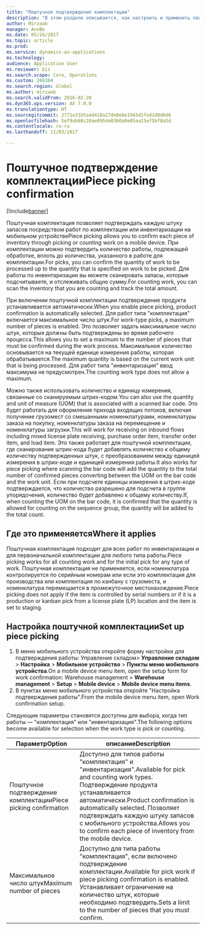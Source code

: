 ```yaml
---
title: "Поштучное подтверждение комплектации"
description: "В этом разделе описывается, как настроить и применить поштучное подтверждение комплектации на мобильном устройстве."
author: Mirzaab
manager: AnnBe
ms.date: 05/26/2017
ms.topic: article
ms.prod: 
ms.service: dynamics-ax-applications
ms.technology: 
audience: Application User
ms.reviewer: bis
ms.search.scope: Core, Operations
ms.custom: 269384
ms.search.region: Global
ms.author: mirzaab
ms.search.validFrom: 2016-02-28
ms.dyn365.ops.version: AX 7.0.0
ms.translationtype: HT
ms.sourcegitcommit: 2771a31b5a4d418a27de0ebe1945d1fed2d8d6d6
ms.openlocfilehash: 5ef9ab68c20ae095de03b0a0e05aa15ef5bf8a5d
ms.contentlocale: ru-ru
ms.lasthandoff: 11/03/2017

---
```


# <a name="piece-picking-confirmation"></a><span data-ttu-id="5b7f5-103">Поштучное подтверждение комплектации</span><span class="sxs-lookup"><span data-stu-id="5b7f5-103">Piece picking confirmation</span></span>

[!include[banner](../includes/banner.md)]

<span data-ttu-id="5b7f5-104">Поштучная комплектация позволяет подтверждать каждую штуку запасов посредством работ по комплектации или инвентаризации на мобильном устройстве</span><span class="sxs-lookup"><span data-stu-id="5b7f5-104">Piece picking allows you to confirm each piece of inventory through picking or counting work on a mobile device.</span></span> <span data-ttu-id="5b7f5-105">При комплектации можно подтвердить количество работы, подлежащей обработке, вплоть до количества, указанного в работе для комплектации.</span><span class="sxs-lookup"><span data-stu-id="5b7f5-105">For picks, you can confirm the quantity of work to be processed up to the quantity that is specified on work to be picked.</span></span> <span data-ttu-id="5b7f5-106">Для работы по инвентаризации вы можете сканировать запасы, которые подсчитываете, и отслеживать общую сумму.</span><span class="sxs-lookup"><span data-stu-id="5b7f5-106">For counting work, you can scan the inventory that you are counting and track the total amount.</span></span>

<span data-ttu-id="5b7f5-107">При включении поштучной комплектации подтверждение продукта устанавливается автоматически.</span><span class="sxs-lookup"><span data-stu-id="5b7f5-107">When you enable piece picking, product confirmation is automatically selected.</span></span> <span data-ttu-id="5b7f5-108">Для работ типа "комплектация" включается максимальное число штук.</span><span class="sxs-lookup"><span data-stu-id="5b7f5-108">For work-type picks, a maximum number of pieces is enabled.</span></span> <span data-ttu-id="5b7f5-109">Это позволяет задать максимальное число штук, которые должны быть подтверждены во время рабочего процесса.</span><span class="sxs-lookup"><span data-stu-id="5b7f5-109">This allows you to set a maximum to the number of pieces that must be confirmed during the work process.</span></span> <span data-ttu-id="5b7f5-110">Максимальное количество основывается на текущей единице измерения работы, которая обрабатывается.</span><span class="sxs-lookup"><span data-stu-id="5b7f5-110">The maximum quantity is based on the current work unit that is being processed.</span></span> <span data-ttu-id="5b7f5-111">Для работ типа "инвентаризация" ввод максимума не предусмотрен.</span><span class="sxs-lookup"><span data-stu-id="5b7f5-111">The counting work type does not allow a maximum.</span></span>

<span data-ttu-id="5b7f5-112">Можно также использовать количество и единицу измерения, связанные со сканируемым штрих-кодом.</span><span class="sxs-lookup"><span data-stu-id="5b7f5-112">You can also use the quantity and unit of measure (UOM) that is associated with a scanned bar code.</span></span> <span data-ttu-id="5b7f5-113">Это будет работать для оформления прихода входящих потоков, включая получение грузомест со смешанными номенклатурами, номенклатуры заказа на покупку, номенклатуры заказа на перемещение и номенклатуры загрузки.</span><span class="sxs-lookup"><span data-stu-id="5b7f5-113">This will work for receiving on inbound flows including mixed license plate receiving, purchase order item, transfer order item, and load item.</span></span> <span data-ttu-id="5b7f5-114">Это также работает для поштучной комплектации, где сканирование штрих-кода будет добавлять количество к общему количеству подтвержденных штук, с преобразованием между единицей измерения в штрих-коде и единицей измерения работы.</span><span class="sxs-lookup"><span data-stu-id="5b7f5-114">It also works for piece picking where scanning the bar code will add the quantity to the total number of confirmed pieces converting between the UOM on the bar code and the work unit.</span></span> <span data-ttu-id="5b7f5-115">Если при подсчете единицы измерения в штрих-коде подтверждается, что количество разрешено для подсчета в группе упорядочения, количество будет добавлено к общему количеству.</span><span class="sxs-lookup"><span data-stu-id="5b7f5-115">If, when counting the UOM on the bar code, it is confirmed that the quantity is allowed for counting on the sequence group, the quantity will be added to the total count.</span></span>

## <a name="where-it-applies"></a><span data-ttu-id="5b7f5-116">Где это применяется</span><span class="sxs-lookup"><span data-stu-id="5b7f5-116">Where it applies</span></span>

<span data-ttu-id="5b7f5-117">Поштучная комплектация подходит для всех работ по инвентаризации и для первоначальной комплектации для любого типа работы.</span><span class="sxs-lookup"><span data-stu-id="5b7f5-117">Piece picking works for all counting work and for the initial pick for any type of work.</span></span> <span data-ttu-id="5b7f5-118">Поштучная комплектация не применяется, если номенклатура контролируется по серийным номерам или если это комплектация для производства или комплектация по канбану с грузоместа, и номенклатура перемещается в промежуточное местонахождение.</span><span class="sxs-lookup"><span data-stu-id="5b7f5-118">Piece picking does not apply if the item is controlled by serial numbers or if it is a production or kanban pick from a license plate (LP) location and the item is set to staging.</span></span>

## <a name="set-up-piece-picking"></a><span data-ttu-id="5b7f5-119">Настройка поштучной комплектации</span><span class="sxs-lookup"><span data-stu-id="5b7f5-119">Set up piece picking</span></span>

1.  <span data-ttu-id="5b7f5-120">В меню мобильного устройства откройте форму настройки для подтверждения работы: Управление складом> **Управление складом** > **Настройка** > **Мобильное устройство** > **Пункты меню мобильного устройства**.</span><span class="sxs-lookup"><span data-stu-id="5b7f5-120">On a mobile device menu item, open the setup form for work confirmation: Warehouse management > **Warehouse management** > **Setup** > **Mobile device** > **Mobile device menu items**.</span></span> 
2. <span data-ttu-id="5b7f5-121">В пунктах меню мобильного устройства откройте "Настройка подтверждения работы".</span><span class="sxs-lookup"><span data-stu-id="5b7f5-121">From the mobile device menu item, open Work confirmation setup.</span></span>

<span data-ttu-id="5b7f5-122">Следующие параметры становятся доступны для выбора, когда тип работы — "комплектация" или "инвентаризация".</span><span class="sxs-lookup"><span data-stu-id="5b7f5-122">The following options become available for selection when the work type is pick or counting.</span></span>

| <span data-ttu-id="5b7f5-123">Параметр</span><span class="sxs-lookup"><span data-stu-id="5b7f5-123">Option</span></span>        | <span data-ttu-id="5b7f5-124">описание</span><span class="sxs-lookup"><span data-stu-id="5b7f5-124">Description</span></span>   | 
| ------------- | ------------- |
| <span data-ttu-id="5b7f5-125">Поштучное подтверждение комплектации</span><span class="sxs-lookup"><span data-stu-id="5b7f5-125">Piece picking confirmation</span></span>   | <span data-ttu-id="5b7f5-126">Доступно для типов работы "комплектация" и "инвентаризация".</span><span class="sxs-lookup"><span data-stu-id="5b7f5-126">Available for pick and counting work types.</span></span> <span data-ttu-id="5b7f5-127">Подтверждение продукта устанавливается автоматически.</span><span class="sxs-lookup"><span data-stu-id="5b7f5-127">Product confirmation is automatically selected.</span></span> <span data-ttu-id="5b7f5-128">Позволяет подтверждать каждую штуку запасов с мобильного устройства.</span><span class="sxs-lookup"><span data-stu-id="5b7f5-128">Allows you to confirm each piece of inventory from the mobile device.</span></span> | 
| <span data-ttu-id="5b7f5-129">Максимальное число штук</span><span class="sxs-lookup"><span data-stu-id="5b7f5-129">Maximum number of pieces</span></span>     | <span data-ttu-id="5b7f5-130">Доступно для типа работы "комплектация", если включено подтверждение комплектации.</span><span class="sxs-lookup"><span data-stu-id="5b7f5-130">Available for pick work if piece picking confirmation is enabled.</span></span> <span data-ttu-id="5b7f5-131">Устанавливает ограничение на количество штук, которые необходимо подтвердить.</span><span class="sxs-lookup"><span data-stu-id="5b7f5-131">Sets a limit to the number of pieces that you must confirm.</span></span> |  

